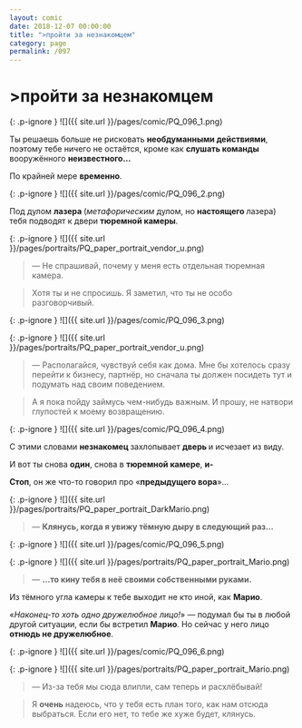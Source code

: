 ```yaml
---
layout: comic
date: 2018-12-07 00:00:00
title: ">пройти за незнакомцем"
category: page
permalink: /097
---
```


# >пройти за незнакомцем

{: .p-ignore }
![]({{ site.url }}/pages/comic/PQ_096_1.png)

Ты решаешь больше не рисковать <strong>необдуманными действиями</strong>, поэтому тебе ничего не остаётся, кроме как <strong>слушать команды </strong>вооружённого <strong>неизвестного…</strong>

По крайней мере <strong>временно</strong>.

{: .p-ignore }
![]({{ site.url }}/pages/comic/PQ_096_2.png)

Под дулом <strong>лазера </strong>(<em>метафорическим </em>дулом, но <strong>настоящего </strong>лазера) тебя подводят к двери <strong>тюремной камеры</strong>.

{: .p-ignore }
![]({{ site.url }}/pages/portraits/PQ_paper_portrait_vendor_u.png)

<blockquote>— Не спрашивай, почему у меня есть отдельная тюремная камера.</blockquote>

<blockquote>Хотя ты и не спросишь. Я заметил, что ты не особо разговорчивый.</blockquote>

{: .p-ignore }
![]({{ site.url }}/pages/comic/PQ_096_3.png)

{: .p-ignore }
![]({{ site.url }}/pages/portraits/PQ_paper_portrait_vendor_u.png)

<blockquote>— Располагайся, чувствуй себя как дома. Мне бы хотелось сразу перейти к бизнесу, партнёр, но сначала ты должен посидеть тут и подумать над своим поведением.</blockquote>

<blockquote>А я пока пойду займусь чем-нибудь важным. И прошу, не натвори глупостей к моему возвращению.</blockquote>

{: .p-ignore }
![]({{ site.url }}/pages/comic/PQ_096_4.png)

С этими словами <strong>незнакомец </strong>захлопывает <strong>дверь </strong>и исчезает из виду.

И вот ты снова <strong>один</strong>, снова в <strong>тюремной камере</strong>, <strong>и- </strong>

<strong>Стоп</strong>, он же что-то говорил про «<strong>предыдущего вора</strong>»…

{: .p-ignore }
![]({{ site.url }}/pages/portraits/PQ_paper_portrait_DarkMario.png)

<blockquote>— <strong>Клянусь, когда я увижу тёмную дыру в следующий раз…</strong></blockquote>

{: .p-ignore }
![]({{ site.url }}/pages/comic/PQ_096_5.png)

{: .p-ignore }
![]({{ site.url }}/pages/portraits/PQ_paper_portrait_Mario.png)

<blockquote>— <strong>…то кину тебя в неё своими собственными руками.</strong></blockquote>

Из тёмного угла камеры к тебе выходит не кто иной, как <strong>Марио</strong>.

«<em>Наконец-то хоть одно дружелюбное лицо!</em>» — подумал бы ты в любой другой ситуации, если бы встретил <strong>Марио</strong>. Но сейчас у него лицо <strong>отнюдь не дружелюбное</strong>.

{: .p-ignore }
![]({{ site.url }}/pages/comic/PQ_096_6.png)

{: .p-ignore }
![]({{ site.url }}/pages/portraits/PQ_paper_portrait_Mario.png)

<blockquote>— Из-за тебя мы сюда влипли, сам теперь и расхлёбывай! </blockquote>

<blockquote>Я <strong>очень </strong>надеюсь, что у тебя есть план того, как нам отсюда выбраться. Если его нет, то тебе же хуже будет, клянусь.</blockquote>
